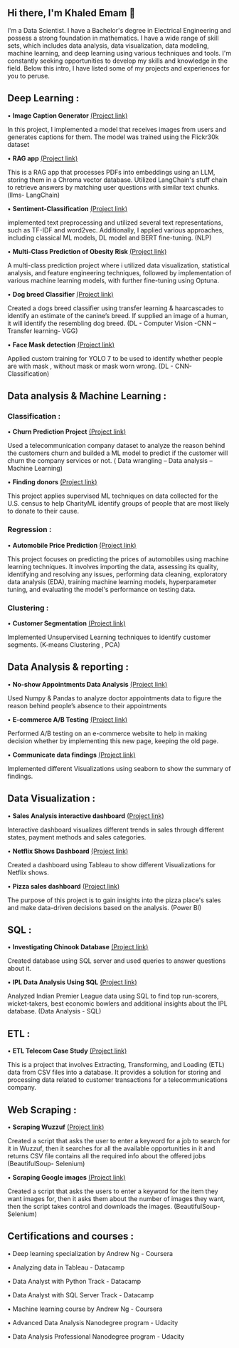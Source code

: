 ## Hi there, I'm Khaled Emam 👋

I'm a Data Scientist. I have a Bachelor's degree in Electrical Engineering and possess a strong foundation in mathematics. I have a wide range of skill sets, which includes data analysis, data visualization, data modeling, machine learning, and deep learning using various techniques and tools. I'm constantly seeking opportunities to develop my skills and knowledge in the field. Below this intro, I have listed some of my projects and experiences for you to peruse.

## Deep Learning :

• **Image Caption Generator** [(Project link)](https://github.com/KhaledEemam/image-caption-generator)

In this project, I implemented a model that receives images from users and generates captions for them. The model was trained using the Flickr30k dataset

• **RAG app** [(Project link)](https://github.com/KhaledEemam/Simple-RAG-App)

This is a RAG app that processes PDFs into embeddings using an LLM, storing them in a Chroma vector database. Utilized LangChain's stuff chain to retrieve answers by matching user questions with similar text chunks. (llms- LangChain)

• **Sentiment-Classification** [(Project link)](https://github.com/KhaledEemam/Sentiment-Classification)

implemented text preprocessing and utilized several text representations, such as TF-IDF and word2vec. Additionally, I applied various approaches, including classical ML models, DL model and BERT fine-tuning. (NLP)

• **Multi-Class Prediction of Obesity Risk** [(Project link)](https://www.kaggle.com/code/khalidemam/multi-class-prediction-of-obesity-risk)

A multi-class prediction project where i utilized data visualization, statistical analysis, and feature engineering techniques, followed by implementation of various machine learning models, with further fine-tuning using Optuna.

• **Dog breed Classifier** [(Project link)](https://github.com/KhaledEemam/Dog_breed_classifier_using_CNN)

Created a dogs breed classifier using transfer learning & haarcascades to identify an estimate of the canine’s breed. If supplied an image of a human, it will identify the resembling dog breed. (DL - Computer Vision -CNN – Transfer learning- VGG)

• **Face Mask detection** [(Project link)](https://github.com/KhaledEemam/face_mask_detection_YOLO7_CNN)

Applied custom training for YOLO 7  to be used to identify whether people are with mask , without mask or mask worn wrong. (DL - CNN- Classification)


## Data analysis & Machine Learning :

### Classification :

• **Churn Prediction Project** [(Project link)](https://github.com/KhaledEemam/Churn-Prediction)

Used a telecommunication company dataset to analyze the reason behind the customers churn and builded a ML model to predict if the customer will churn the company services or not. ( Data wrangling – Data analysis – Machine Learning) 

• **Finding donors** [(Project link)](https://github.com/KhaledEemam/finding-donors)

This project applies supervised ML techniques on data collected for the U.S. census to help CharityML identify groups of people that are most likely to donate to their cause.

### Regression :

• **Automobile Price Prediction** [(Project link)](https://github.com/KhaledEemam/automobile_prices_prediction)

This project focuses on predicting the prices of automobiles using machine learning techniques. It involves importing the data, assessing its quality, identifying and resolving any issues, performing data cleaning, exploratory data analysis (EDA), training machine learning models, hyperparameter tuning, and evaluating the model's performance on testing data.

### Clustering :

• **Customer Segmentation** [(Project link)](https://github.com/KhaledEemam/customers-segmentation)

Implemented Unsupervised Learning techniques to identify customer segments. (K-means Clustering , PCA)

## Data Analysis & reporting :

• **No-show Appointments Data Analysis** [(Project link)](https://github.com/KhaledEemam/Udacity_analyzing_no_show_appointments_data)

Used Numpy & Pandas to analyze doctor appointments data to figure the reason behind people’s absence to their appointments

• **E-commerce A/B Testing** [(Project link)](https://github.com/KhaledEemam/udacity_analyze_AB_Test_results)

Performed A/B testing on an e-commerce website to help in making decision whether by implementing this new page, keeping the old page.

• **Communicate data findings** [(Project link)](https://github.com/KhaledEemam/Udacity_Communicate_data-findings)

Implemented different Visualizations using seaborn to show the summary of findings.

## Data Visualization :

• **Sales Analysis interactive dashboard** [(Project link)](https://github.com/KhaledEemam/sales_analysis_interactive_tableau)

Interactive dashboard visualizes different trends in sales through different states, payment methods and sales categories.

• **Netflix Shows Dashboard** [(Project link)](https://github.com/KhaledEemam/netflix_dashboard_tableau)

Created a dashboard using Tableau to show different Visualizations for Netflix shows.

• **Pizza sales dashboard** [(Project link)](https://github.com/KhaledEemam/pizza_sales_dashboard/tree/master)

The purpose of this project is to gain insights into the pizza place's sales and make data-driven decisions based on the analysis. (Power BI)

## SQL :

• **Investigating Chinook Database** [(Project link)](https://github.com/KhaledEemam/chinook_database_sql_server)

Created database using SQL server and used queries to answer questions about it.

• **IPL Data Analysis Using SQL** [(Project link)](https://github.com/KhaledEemam/exploring_IPL_database_with_SQL)

 Analyzed Indian Premier League data using SQL to find top run-scorers, wicket-takers, best economic bowlers and additional insights about the IPL database. (Data Analysis - SQL)

## ETL :

• **ETL Telecom Case Study** [(Project link)](https://github.com/KhaledEemam/ETL-Telecom_Case_Study)

This is a project that involves Extracting, Transforming, and Loading (ETL) data from CSV files into a database. It provides a solution for storing and processing data related to customer transactions for a telecommunications company.

## Web Scraping :

•	**Scraping Wuzzuf** [(Project link)](https://github.com/KhaledEemam/web_scraping_wuzzuf-)

Created a script that asks the user to enter a keyword for a job to search for it in Wuzzuf, then it searches for all the available opportunities in it and returns CSV file contains all the required info about the offered jobs (BeautifulSoup- Selenium)

•	**Scraping Google images** [(Project link)](https://github.com/KhaledEemam/web_scraping_downloading_images)

Created a script that asks the users to enter a keyword for the item they want images for, then it asks them about the number of images they want, then the script takes control and downloads the images. (BeautifulSoup- Selenium)


## Certifications and courses :

• Deep learning specialization by Andrew Ng - Coursera

• Analyzing data in Tableau - Datacamp

• Data Analyst with Python Track - Datacamp

• Data Analyst with SQL Server Track - Datacamp

• Machine learning course by Andrew Ng - Coursera

• Advanced Data Analysis Nanodegree program - Udacity

• Data Analysis Professional Nanodegree program - Udacity
